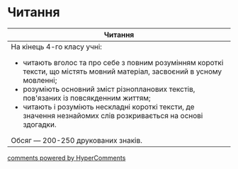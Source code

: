 <div id="hypercomments_widget" class="js-hypercomments-widget invisible"></div>

# Читання

<table>
<thead>
  <tr>
    <th>Читання</th>
  </tr>
</thead>
<tbody>
<td style="vertical-align:top !important;">
На кінець 4-го класу учні:
<ul>
<li>читають вголос та про себе з повним розумінням короткі тексти, що містять мовний матеріал, засвоєний в усному мовленні;</li>
<li>розуміють основний зміст різнопланових текстів, пов'язаних із повсякденним життям;</li>
<li>читають і розуміють нескладні короткі тексти, де значення незнайомих слів розкривається на основі здогадки.</li>
</ul>
Обсяг — 200-250 друкованих знаків.<br>
</td>
</tbody>
</table>

<div class="js-hypercomments-container">
    <a href="http://hypercomments.com" class="hc-link" title="comments widget">comments powered by HyperComments</a>
</div>
